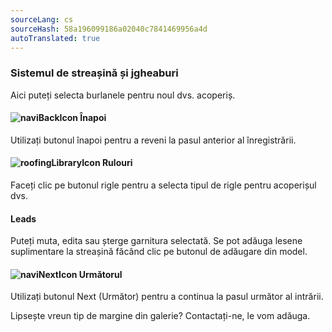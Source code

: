 ```yaml
---
sourceLang: cs
sourceHash: 58a196099186a02040c7841469956a4d
autoTranslated: true
---
```



### Sistemul de streașină și jgheaburi
Aici puteți selecta burlanele pentru noul dvs. acoperiș.

#### ![naviBackIcon](img/backIcon-en.png) Înapoi
Utilizați butonul înapoi pentru a reveni la pasul anterior al înregistrării.

#### ![roofingLibraryIcon](img/roofingLibraryIcon-en.png) Rulouri
Faceți clic pe butonul rigle pentru a selecta tipul de rigle pentru acoperișul dvs.

#### Leads
Puteți muta, edita sau șterge garnitura selectată. Se pot adăuga lesene suplimentare la streașină făcând clic pe butonul de adăugare din model.

#### ![naviNextIcon](img/nextIcon-en.png) Următorul
Utilizați butonul Next (Următor) pentru a continua la pasul următor al intrării.

Lipsește vreun tip de margine din galerie? Contactați-ne, le vom adăuga.